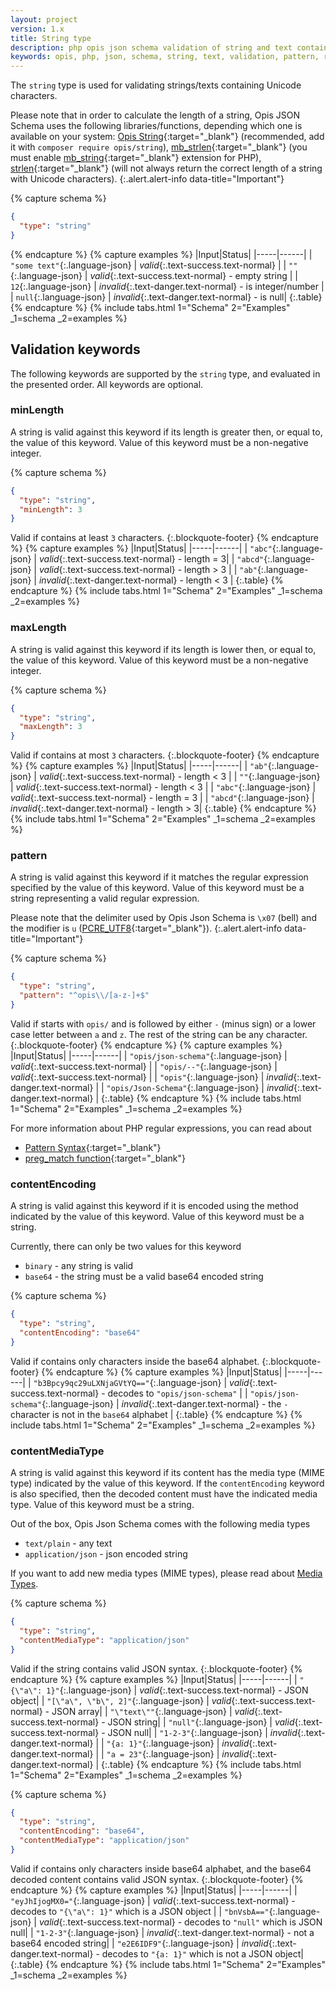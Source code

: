 ```yaml
---
layout: project
version: 1.x
title: String type
description: php opis json schema validation of string and text containing unicode characters
keywords: opis, php, json, schema, string, text, validation, pattern, regex, mime, base64
---
```


The `string` type is used for validating strings/texts containing
Unicode characters.

Please note that in order to calculate the length of a string,
Opis JSON Schema uses the following libraries/functions, 
depending which one is available on your system: 
[Opis String](https://github.com/opis/string){:target="_blank"} 
(recommended, add it with `composer require opis/string`),
[mb_strlen](http://php.net/manual/en/function.mb-strlen.php){:target="_blank"}
(you must enable [mb_string](http://php.net/manual/en/book.mbstring.php){:target="_blank"} extension for PHP),
[strlen](http://php.net/manual/en/function.strlen.php){:target="_blank"} 
(will not always return the correct length of a string with Unicode characters).
{:.alert.alert-info data-title="Important"}

{% capture schema %}
```json
{
  "type": "string"
}
```
{% endcapture %}
{% capture examples %}
|Input|Status|
|-----|------|
| `"some text"`{:.language-json} | *valid*{:.text-success.text-normal} |
| `""`{:.language-json} | *valid*{:.text-success.text-normal} - empty string |
| `12`{:.language-json} | *invalid*{:.text-danger.text-normal} - is integer/number |
| `null`{:.language-json} | *invalid*{:.text-danger.text-normal} - is null|
{:.table}
{% endcapture %}
{% include tabs.html 1="Schema" 2="Examples" _1=schema _2=examples %}

## Validation keywords

The following keywords are supported by the `string` type, and evaluated
in the presented order. All keywords are optional.

### minLength

A string is valid against this keyword if its length is greater then, 
or equal to, the value of this keyword. 
Value of this keyword must be a non-negative integer.

{% capture schema %}
```json
{
  "type": "string",
  "minLength": 3
}
```

Valid if contains at least `3` characters.
{:.blockquote-footer}
{% endcapture %}
{% capture examples %}
|Input|Status|
|-----|------|
| `"abc"`{:.language-json} | *valid*{:.text-success.text-normal} - length = 3|
| `"abcd"`{:.language-json} | *valid*{:.text-success.text-normal} - length > 3 |
| `"ab"`{:.language-json} | *invalid*{:.text-danger.text-normal} - length < 3 |
{:.table}
{% endcapture %}
{% include tabs.html 1="Schema" 2="Examples" _1=schema _2=examples %}

### maxLength

A string is valid against this keyword if its length is lower then, 
or equal to, the value of this keyword. 
Value of this keyword must be a non-negative integer.

{% capture schema %}
```json
{
  "type": "string",
  "maxLength": 3
}
```

Valid if contains at most `3` characters.
{:.blockquote-footer}
{% endcapture %}
{% capture examples %}
|Input|Status|
|-----|------|
| `"ab"`{:.language-json} | *valid*{:.text-success.text-normal} - length < 3 |
| `""`{:.language-json} | *valid*{:.text-success.text-normal} - length < 3 |
| `"abc"`{:.language-json} | *valid*{:.text-success.text-normal} - length = 3 |
| `"abcd"`{:.language-json} | *invalid*{:.text-danger.text-normal} - length > 3|
{:.table}
{% endcapture %}
{% include tabs.html 1="Schema" 2="Examples" _1=schema _2=examples %}

### pattern

A string is valid against this keyword if it matches the regular expression
specified by the value of this keyword.
Value of this keyword must be a string representing a valid regular
expression.

Please note that the delimiter used by Opis Json Schema is `\x07` (bell)
and the modifier is `u` ([PCRE_UTF8](http://php.net/manual/en/reference.pcre.pattern.modifiers.php){:target="_blank"}).
{:.alert.alert-info data-title="Important"}


{% capture schema %}
```json
{
  "type": "string",
  "pattern": "^opis\\/[a-z-]+$"
}
```

Valid if starts with `opis/` and is followed by either `-` (minus sign) or a lower case letter
between `a` and `z`. The rest of the string can be any character.
{:.blockquote-footer}
{% endcapture %}
{% capture examples %}
|Input|Status|
|-----|------|
| `"opis/json-schema"`{:.language-json} | *valid*{:.text-success.text-normal} |
| `"opis/--"`{:.language-json} | *valid*{:.text-success.text-normal} |
| `"opis"`{:.language-json} | *invalid*{:.text-danger.text-normal} |
| `"opis/Json-Schema"`{:.language-json} | *invalid*{:.text-danger.text-normal} |
{:.table}
{% endcapture %}
{% include tabs.html 1="Schema" 2="Examples" _1=schema _2=examples %}

For more information about PHP regular expressions, you can read about
- [Pattern Syntax](http://php.net/manual/en/reference.pcre.pattern.syntax.php){:target="_blank"}
- [preg_match function](http://php.net/manual/en/function.preg-match.php){:target="_blank"}

### contentEncoding

A string is valid against this keyword if it is encoded using the
method indicated by the value of this keyword. 
Value of this keyword must be a string.

Currently, there can only be two values for this keyword
- `binary` - any string is valid
- `base64` - the string must be a valid base64 encoded string

{% capture schema %}
```json
{
  "type": "string",
  "contentEncoding": "base64"
}
```
Valid if contains only characters inside the base64 alphabet.
{:.blockquote-footer}
{% endcapture %}
{% capture examples %}
|Input|Status|
|-----|------|
| `"b3Bpcy9qc29uLXNjaGVtYQ=="`{:.language-json} | *valid*{:.text-success.text-normal} - decodes to `"opis/json-schema"` |
| `"opis/json-schema"`{:.language-json} | *invalid*{:.text-danger.text-normal} - the `-` character is not in the `base64` alphabet |
{:.table}
{% endcapture %}
{% include tabs.html 1="Schema" 2="Examples" _1=schema _2=examples %}


### contentMediaType

A string is valid against this keyword if its content has the media type
(MIME type) indicated by the value of this keyword.
If the `contentEncoding` keyword is also specified, then the decoded content
must have the indicated media type.
Value of this keyword must be a string.

Out of the box, Opis Json Schema comes with the following media types
- `text/plain` - any text
- `application/json` - json encoded string

If you want to add new media types (MIME types), please read about [Media Types](php-media-type.html).

{% capture schema %}
```json
{
  "type": "string",
  "contentMediaType": "application/json"
}
```
Valid if the string contains valid JSON syntax.
{:.blockquote-footer}
{% endcapture %}
{% capture examples %}
|Input|Status|
|-----|------|
| `"{\"a\": 1}"`{:.language-json} | *valid*{:.text-success.text-normal} - JSON object|
| `"[\"a\", \"b\", 2]"`{:.language-json} | *valid*{:.text-success.text-normal} - JSON array|
| `"\"text\""`{:.language-json} | *valid*{:.text-success.text-normal} - JSON string|
| `"null"`{:.language-json} | *valid*{:.text-success.text-normal} - JSON null|
| `"1-2-3"`{:.language-json} | *invalid*{:.text-danger.text-normal} |
| `"{a: 1}"`{:.language-json} | *invalid*{:.text-danger.text-normal} |
| `"a = 23"`{:.language-json} | *invalid*{:.text-danger.text-normal} |
{:.table}
{% endcapture %}
{% include tabs.html 1="Schema" 2="Examples" _1=schema _2=examples %}


{% capture schema %}
```json
{
  "type": "string",
  "contentEncoding": "base64",
  "contentMediaType": "application/json"
}
```
Valid if contains only characters inside base64 alphabet, and the base64 decoded
content contains valid JSON syntax.
{:.blockquote-footer}
{% endcapture %}
{% capture examples %}
|Input|Status|
|-----|------|
| `"eyJhIjogMX0="`{:.language-json} | *valid*{:.text-success.text-normal} - decodes to `"{\"a\": 1}"` which is a JSON object |
| `"bnVsbA=="`{:.language-json} | *valid*{:.text-success.text-normal} - decodes to `"null"` which is JSON null|
| `"1-2-3"`{:.language-json} | *invalid*{:.text-danger.text-normal} - not a base64 encoded string|
| `"e2E6IDF9"`{:.language-json} | *invalid*{:.text-danger.text-normal} - decodes to `"{a: 1}"` which is not a JSON object|
{:.table}
{% endcapture %}
{% include tabs.html 1="Schema" 2="Examples" _1=schema _2=examples %}

